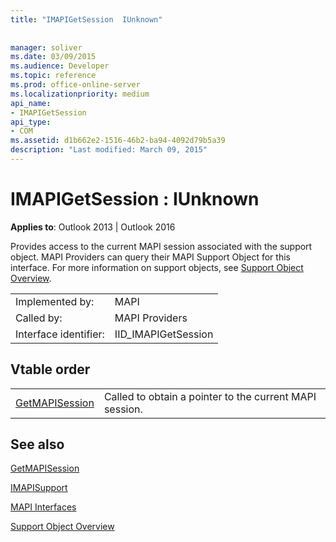 ```yaml
---
title: "IMAPIGetSession  IUnknown"
 
 
manager: soliver
ms.date: 03/09/2015
ms.audience: Developer
ms.topic: reference
ms.prod: office-online-server
ms.localizationpriority: medium
api_name:
- IMAPIGetSession
api_type:
- COM
ms.assetid: d1b662e2-1516-46b2-ba94-4092d79b5a39
description: "Last modified: March 09, 2015"
---
```


# IMAPIGetSession : IUnknown

  
  
**Applies to**: Outlook 2013 | Outlook 2016 
  
Provides access to the current MAPI session associated with the support object. MAPI Providers can query their MAPI Support Object for this interface. For more information on support objects, see [Support Object Overview](support-object-overview.md).
  
|||
|:-----|:-----|
|Implemented by:  <br/> |MAPI  <br/> |
|Called by:  <br/> |MAPI Providers  <br/> |
|Interface identifier:  <br/> |IID_IMAPIGetSession  <br/> |
   
## Vtable order

|||
|:-----|:-----|
|[GetMAPISession](imapigetsession-getmapisession.md) <br/> |Called to obtain a pointer to the current MAPI session. |
   
## See also



[GetMAPISession](imapigetsession-getmapisession.md)
  
[IMAPISupport](imapisupportiunknown.md)


[MAPI Interfaces](mapi-interfaces.md)
  
[Support Object Overview](support-object-overview.md)

